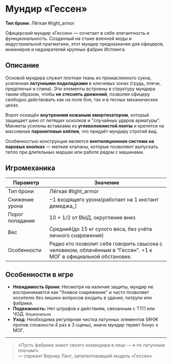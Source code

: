 
# Мундир «Гессен»

**Тип брони:** Лёгкая #light_armor 

Офицерский мундир «Гессен» —  сочетает  в себе элегантность и функциональность. Созданный на стыке военной моды и индустриальной прагматики, этот мундир предназначен для офицеров, инженеров и надзирателей крупных фабрик Истлинга.

## Описание

Основой мундира служит плотная ткань из промасленного сукна, усиленная **латунными подкладками** в ключевых зонах (грудь, плечи, предплечья и спина). Эти элементы встроены в структуру мундира таким образом, чтобы **не стеснять движений**, позволяя офицеру свободно действовать как на поле боя, так и в тесных механических цехах.  

Ворот оснащён **внутренним кожаным амортизатором**, который защищает шею от летящих осколков и "случайных ударов арматуры". Манжеты усилены вставками из **углеволокнистой ленты** и крепятся на массивные **паронитовые клёпки**, что придаёт мундиру строгий вид.

Особенностью конструкции является **вентиляционная система на паровых кнопках** — мелкие клапаны, которые позволяют выпускать тепло при длительных маршах или работе рядом с машинами.

## Игромеханика

| Параметр        | Значение                                                                                                        |
| --------------- | --------------------------------------------------------------------------------------------------------------- |
| Тип брони       | Лёгкая #light_armor                                                                                             |
| Снижение урона  | −1 входящего урона(работает на 1 инстант демеджа_)                                                              |
| Порог попадания | 10 + 1/2 от ВЫД, округление вниз                                                                                |
| Вес             | Средний(до 15 кг сухого веса, без учёта личного снаряжения)                                                     |
| Особенности     | Редко кто позволит себе говорить свысока с человеком, облачённым в “Гессен”. +1 к МОГ в официальной обстановке. |


## Особенности в игре

- **Невидимость брони:** Несмотря на наличие защиты, мундир не воспринимается как "боевое снаряжение" и часто позволяет носителю без лишних вопросов входить в здания, патрули или фабрики.
- **Подвижность:** Нет штрафов к действиям, связанным с ТТП или ЧОД.
`Опционально`
- **Уход:** Необходима регулярная чистка латунных элементов (ИНЖ против сложности 4 раз в 3 сцены), иначе мундир теряет бонус к МОГ.

---

> «Пусть фабрики знают своего командира в лицо — и по латунным плечам!»  
> — сержант Вернер Ланг, запатентовавший модель «Гессен»
